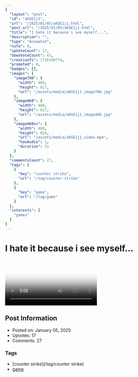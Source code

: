 ```yaml
---
{
  "layout": "post",
  "id": "aKGE1j1",
  "url": "/2025/01/05/aKGE1j1.html",
  "post_url": "/2025/01/05/aKGE1j1.html",
  "title": "I hate it because i see myself...",
  "description": "",
  "type": "Animated",
  "nsfw": 0,
  "upVoteCount": 17,
  "downVoteCount": 43,
  "creationTs": 1736100774,
  "promoted": 0,
  "badges": [],
  "images": {
    "image700": {
      "width": 460,
      "height": 817,
      "url": "/assets/media/aKGE1j1_image700.jpg"
    },
    "image460": {
      "width": 460,
      "height": 817,
      "url": "/assets/media/aKGE1j1_image460.jpg"
    },
    "image460sv": {
      "width": 460,
      "height": 816,
      "url": "/assets/media/aKGE1j1_video.mp4",
      "hasAudio": 1,
      "duration": 21
    }
  },
  "commentsCount": 27,
  "tags": [
    {
      "key": "counter strike",
      "url": "/tag/counter-strike"
    },
    {
      "key": "game",
      "url": "/tag/game"
    }
  ],
  "interests": [
    "games"
  ]
}
---
```


# I hate it because i see myself...

<video controls playsinline loop poster="/assets/media/aKGE1j1_image460.jpg">
  <source src="/assets/media/aKGE1j1_video.mp4" type="video/mp4">
  Your browser does not support the video tag.
</video>

## Post Information

- Posted on: January 05, 2025
- Upvotes: 17
- Comments: 27

### Tags

- [counter strike](/tag/counter strike)
- [game](/tag/game)
